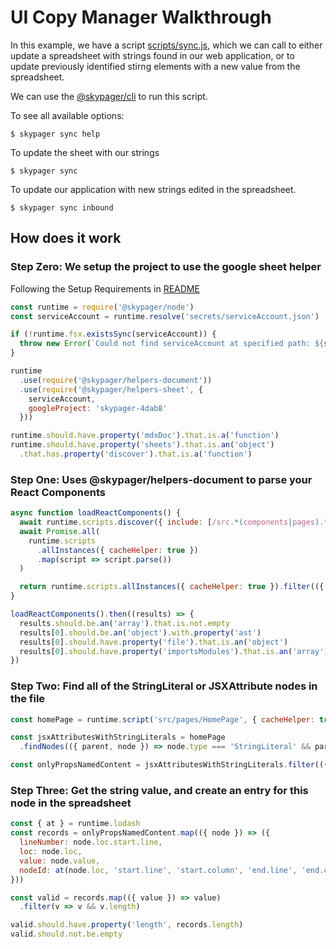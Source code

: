 # UI Copy Manager Walkthrough

In this example, we have a script [scripts/sync.js](scripts/sync.js), which we can call
to either update a spreadsheet with strings found in our web application, or to update previously
identified stirng elements with a new value from the spreadsheet.

We can use the [@skypager/cli](../../devtools/cli) to run this script.

To see all available options:

```shell
$ skypager sync help
```

To update the sheet with our strings

```shell
$ skypager sync
```

To update our application with new strings edited in the spreadsheet.

```shell
$ skypager sync inbound
```

## How does it work

### Step Zero: We setup the project to use the google sheet helper 

Following the Setup Requirements in [README](./README.md)

```javascript
const runtime = require('@skypager/node')
const serviceAccount = runtime.resolve('secrets/serviceAccount.json')

if (!runtime.fsx.existsSync(serviceAccount)) {
  throw new Error(`Could not find serviceAccount at specified path: ${serviceAccount}`)
}

runtime
  .use(require('@skypager/helpers-document'))
  .use(require('@skypager/helpers-sheet', {
    serviceAccount,
    googleProject: 'skypager-4dab8'
  }))

runtime.should.have.property('mdxDoc').that.is.a('function')
runtime.should.have.property('sheets').that.is.an('object')
  .that.has.property('discover').that.is.a('function')
```


### Step One: Uses @skypager/helpers-document to parse your React Components

```javascript
async function loadReactComponents() {
  await runtime.scripts.discover({ include: [/src.*(components|pages).*\.js$/] })
  await Promise.all(
    runtime.scripts
      .allInstances({ cacheHelper: true })
      .map(script => script.parse())
  )

  return runtime.scripts.allInstances({ cacheHelper: true }).filter(({ name }) => name.match(/(pages|components)/))
} 

loadReactComponents().then((results) => {
  results.should.be.an('array').that.is.not.empty
  results[0].should.be.an('object').with.property('ast')
  results[0].should.have.property('file').that.is.an('object')
  results[0].should.have.property('importsModules').that.is.an('array').that.includes('react')
})
```

### Step Two: Find all of the StringLiteral or JSXAttribute nodes in the file

```javascript
const homePage = runtime.script('src/pages/HomePage', { cacheHelper: true })

const jsxAttributesWithStringLiterals = homePage 
  .findNodes(({ parent, node }) => node.type === 'StringLiteral' && parent.type === 'JSXAttribute')

const onlyPropsNamedContent = jsxAttributesWithStringLiterals.filter(({ parent }) => parent.name && parent.name.name === 'content')
```

### Step Three: Get the string value, and create an entry for this node in the spreadsheet

```javascript
const { at } = runtime.lodash
const records = onlyPropsNamedContent.map(({ node }) => ({
  lineNumber: node.loc.start.line,
  loc: node.loc,
  value: node.value, 
  nodeId: at(node.loc, 'start.line', 'start.column', 'end.line', 'end.column').join(':')
}))

const valid = records.map(({ value }) => value)
  .filter(v => v && v.length)

valid.should.have.property('length', records.length)
valid.should.not.be.empty
```






